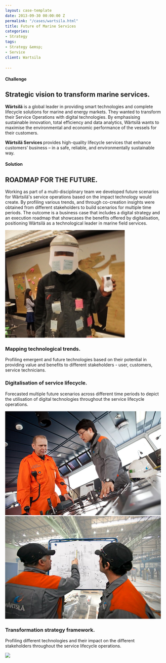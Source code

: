 ```yaml
---
layout: case-template
date: 2013-09-30 00:00:00 Z
permalink: "/cases/wartsila.html"
title: Future of Marine Services
categories:
- Strategy
tags:
- Strategy &emsp;
- Service
client: Wartsila

---
```


<!-- <div class="side-column">
<ul>
<h4> My role </h4>
<li>User & Market Research</li>
<li>UX &amp; CX Research</li>
<li>Digitalisation Strategy</li>
<li>Service Designer</li>
<li>Technology roadmap</li>
<li>Stakeholder Mapping</li>
<li>Forecasting</li>
<li>Scenarios</li>
<br> -->


<!--
Start About Section
==================================== -->
<section class="about-2 section bg-gray" id="about">
    <div class="container">
        <div class="row">
            <div class="col-12 col-md-5">
                <h4>Challenge </h4>
                <h2>Strategic vision to transform marine services.</h2>
            </div>
            <div class="col-12 col-md-7">
                <p>
                <b>Wärtsilä</b> is a global leader in providing smart technologies and complete lifecycle solutions for marine and energy markets. They wanted to transform their Service Operations with digital technologies. By emphasising sustainable innovation, total efficiency and data analytics, Wärtsilä wants to maximise the environmental and economic performance of the vessels for their customers.
                </p>
                <p> 
                <b>Wärtsilä Services </b> provides high-quality lifecycle services that enhance customers’ business – in a safe, reliable, and environmentally sustainable way.
                </p>
            </div>
        </div>         
        <!-- End row -->
    </div>     
    <!-- End container -->
</section> 
<!-- End section -->

<section class="about section">
        <div class="container">
                <div class="row">
                        <div class="col-md-12">
                           <div class="block title">
                                <h4>Solution </h4>
                                <h1>ROADMAP FOR THE FUTURE.</h1>
                                <span class="borderline"></span>
                <p>
                Working as part of a multi-disciplinary team we developed future scenarios for Wärtsilä's service operations based on the impact technology would create. By profiling various trends, and through co-creation insights were obtained from different stakeholders to build scenarios for multiple time periods. The outcome is a business case that includes a digital strategy and an execution roadmap that showcases the benefits offered by digitalisation, positioning Wärtsilä as a technological leader in marine field services.
                </p>
                            </div>
                        </div>
                    </div>
          <div class="row mb-50 justify-content-center">
            <div class="col-md-5 col-sm-12 pt-5">
              <img src="/images/cases/wartsila/1.jpg" class="img-fluid rounded shadow" alt="">
            </div>
            <div class="col-md-5 col-sm-12">
                <div class="content text-left">
                    <h3>Mapping technological trends.</h3>
                    <p>
                        Profiling emergent and future technologies based on their potential in providing value and benefits to different stakeholders - user, customers, service technicians.  
                    </p>
                </div>
            </div>
          </div>
          <div class="row mb-50 justify-content-center">
            <div class="col-md-5 col-sm-12">
                <div class="content text-right">
                    <h3>Digitalisation of service lifecycle.</h3>
                    <p>
                        Forecasted multiple future scenarios across different time periods to depict the utilisation of digital technologies throughout the service lifecycle operations.  
                    </p>
                </div>
            </div>
            <div class="col-md-5 col-sm-12 text-center pt-2" id="about-img1">
                <img src="/images/cases/wartsila/challenge-2.jpg" class="img-fluid rounded shadow" alt="">
            </div>
          </div>
          <div class="row mb-50 justify-content-center">
              <div class="col-md-5 col-sm-12">
                <img src="/images/cases/wartsila/challenge-3.jpg" class="img-fluid rounded shadow" alt="">
              </div>
              <div class="col-md-5 col-sm-12">
                <div class="content text-left">
                <h3>Transformation strategy framework.</h3>
                <p>
                        Profiling different technologies and their impact on the different stakeholders throughout the service lifecycle operations.  
                    </p>
                </div>
              </div>
            </div>
            <img src="{{site.url}}/images/cases/wartsila/0.jpg" class="case-poster text-center">
        <!-- End row -->
        </div> 
        <!-- End container -->
</section> 
<!-- End section -->